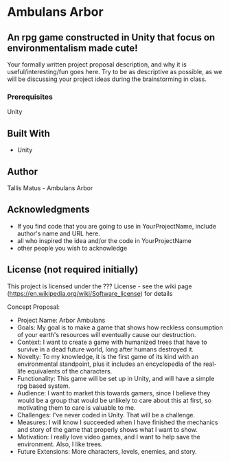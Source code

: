 # Ambulans Arbor
## An rpg game constructed in Unity that focus on environmentalism made cute!

Your formally written project proposal description, and why it is useful/interesting/fun goes here. Try to be as descriptive as possible, as we will be discussing your project ideas during the brainstorming in class.

### Prerequisites

Unity

## Built With

- Unity

## Author

Tallis Matus - Ambulans Arbor

## Acknowledgments

- If you find code that you are going to use in YourProjectName, include author's name and URL here.
- all who inspired the idea and/or the code in YourProjectName
- other people you wish to acknowledge

## License (not required initially)

This project is licensed under the ??? License - see the wiki page (https://en.wikipedia.org/wiki/Software_license) for details


Concept Proposal:
  - Project Name: Arbor Ambulans
  - Goals: My goal is to make a game that shows how reckless consumption of your earth's resources will eventually
  cause our destruction.
  - Context: I want to create a game with humanized trees that have to survive in a dead future world, long after humans
  destroyed it.
  - Novelty: To my knowledge, it is the first game of its kind with an environmental standpoint, plus it includes
  an encyclopedia of the real-life equivalents of the characters.
  - Functionality: This game will be set up in Unity, and will have a simple rpg based system.
  - Audience: I want to market this towards gamers, since I believe they would be a group that would be unlikely
  to care about this at first, so motivating them to care is valuable to me.
  - Challenges: I've never coded in Unity. That will be a challenge.
  - Measures: I will know I succeeded when I have finished the mechanics and story of the game that properly shows
  what I want to show.
  - Motivation: I really love video games, and I want to help save the environment. Also, I like trees.
  - Future Extensions: More characters, levels, enemies, and story.